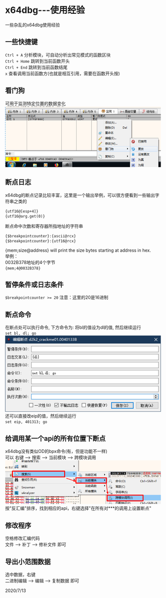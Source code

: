 # x64dbg---使用经验

一些杂乱的x64dbg使用经验  

## 一些快捷键
`Ctrl + A` 分析模块，可自动分析出常见模式的函数区块  
`Ctrl + Home` 跳转到当前函数开头  
`Ctrl + End` 跳转到当前函数结尾  
`x` 查看调用当前函数方(也就是相互引用，需要在函数开头按)  


## 看门狗
可用于监测特定位置的数据变化  
![看门狗](images/1.png)  


## 断点日志
x64dbg的断点记录比较丰富，这里是一个输出举例，可以很方便看到一些输出字符串之类的  
```
{utf16@[esp+4]}
{utf16@arg.get(0)}
```

断点命中次数和寄存器所指地址的字符串  
```
{$breakpointcounter}:{ascii@rcx}
{$breakpointcounter}:{utf16@rcx}
```

{mem;size@address} will print the size bytes starting at address in hex.  
举例：  
0032B378地址的4个字节  
`{mem;4@0032B378}`  


## 暂停条件或日志条件
`$breakpointcounter >= 20`
注意：这里的20是16进制  


## 断点命令
在断点处可以执行命令, 下方命令为: 将bl的值设为dl的值, 然后继续运行  
`set bl, dl; go`  
![断点命令](images/2.png)  
还可以直接改eip的值，然后继续运行  
`set eip, 401313; go`  


## 给调用某一个api的所有位置下断点
x64dbg没有类似OD的bpx命令(有，但是功能不一样)  
可以 右键 --> 搜索 --> 当前模块 --> 跨模块调用  
![api断点](images/3.png)  
按"反汇编"排序，找到相应的api，右键选择"在所有对***的调用上设置断点"  


## 修改程序
空格修改汇编代码  
文件 --> 补丁 --> 修补文件 即可  


## 导出小范围数据
选中数据，右键  
二进制编辑 --> 编辑 --> 复制数据 即可  


2020/7/13  
